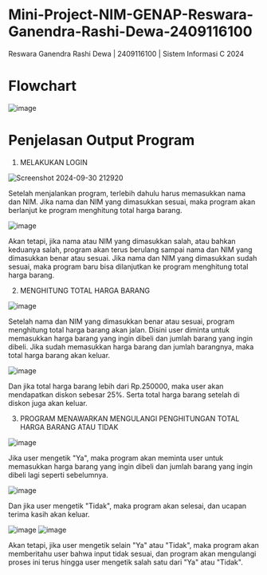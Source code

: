 # Mini-Project-NIM-GENAP-Reswara-Ganendra-Rashi-Dewa-2409116100
Reswara Ganendra Rashi Dewa | 2409116100 | Sistem Informasi C 2024

# Flowchart
![image](https://github.com/user-attachments/assets/a337d650-f384-452f-889a-69d0eafd7b74)

# Penjelasan Output Program
1. MELAKUKAN LOGIN

![Screenshot 2024-09-30 212920](https://github.com/user-attachments/assets/ef3a55f3-5864-4a57-b405-954684e47240)

Setelah menjalankan program, terlebih dahulu harus memasukkan nama dan NIM. Jika nama dan NIM yang dimasukkan sesuai, maka program akan berlanjut ke program menghitung total harga barang.

![image](https://github.com/user-attachments/assets/77a33708-406a-47b7-b526-04007030f0e7)

Akan tetapi, jika nama atau NIM yang dimasukkan salah, atau bahkan keduanya salah, program akan terus berulang sampai nama dan NIM yang dimasukkan benar atau sesuai. Jika nama dan NIM yang dimasukkan sudah sesuai, maka program baru bisa dilanjutkan ke program menghitung total harga barang.

2. MENGHITUNG TOTAL HARGA BARANG

![image](https://github.com/user-attachments/assets/7caea474-f436-445d-9be3-98350155d3fb)

Setelah nama dan NIM yang dimasukkan benar atau sesuai, program menghitung total harga barang akan jalan. Disini user diminta untuk memasukkan harga barang yang ingin dibeli dan jumlah barang yang ingin dibeli. Jika sudah memasukkan harga barang dan jumlah barangnya, maka total harga barang akan keluar.

![image](https://github.com/user-attachments/assets/fb048e36-e62e-4f28-8967-cfcca254189a)

Dan jika total harga barang lebih dari Rp.250000, maka user akan mendapatkan diskon sebesar 25%. Serta total harga barang setelah di diskon juga akan keluar.

3. PROGRAM MENAWARKAN MENGULANGI PENGHITUNGAN TOTAL HARGA BARANG ATAU TIDAK

![image](https://github.com/user-attachments/assets/108db8fe-8f77-4d37-b555-8edf578c752b)

Jika user mengetik "Ya", maka program akan meminta user untuk memasukkan harga barang yang ingin dibeli dan jumlah barang yang ingin dibeli lagi seperti sebelumnya.

![image](https://github.com/user-attachments/assets/fee3e1ee-886b-4166-867e-ab24982933c7)

Dan jika user mengetik "Tidak", maka program akan selesai, dan ucapan terima kasih akan keluar.

![image](https://github.com/user-attachments/assets/f3b1e6cc-0aff-44f7-9a69-2aaa8d1116ee)
![image](https://github.com/user-attachments/assets/dcc8f1a0-16b5-44eb-8446-abc7f0033723)

Akan tetapi, jika user mengetik selain "Ya" atau "Tidak", maka program akan memberitahu user bahwa input tidak sesuai, dan program akan mengulangi proses ini terus hingga user mengetik salah satu dari "Ya" atau "Tidak".
